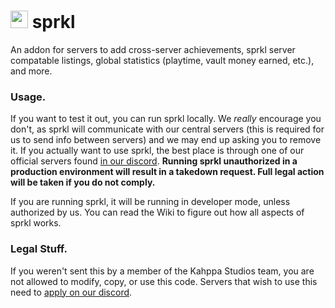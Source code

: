 # <img src="https://user-images.githubusercontent.com/79651458/152657991-46b310f3-e992-4f79-954b-d66f3b80e6d6.png" width="28"> **sprkl** 
An addon for servers to add cross-server achievements, sprkl server compatable listings, global statistics (playtime, vault money earned, etc.), and more.

### Usage.
If you want to test it out, you can run sprkl locally. We _really_ encourage you don't, as sprkl will communicate with our central servers (this is required for us to send info between servers) and we may end up asking you to remove it. If you actually want to use sprkl, the best place is through one of our official servers found [in our discord](https://discord.gg/QkYNJW3Pex). **Running sprkl unauthorized in a production environment will result in a takedown request. Full legal action will be taken if you do not comply.**

If you are running sprkl, it will be running in developer mode, unless authorized by us. You can read the Wiki to figure out how all aspects of sprkl works.

### Legal Stuff.
If you weren't sent this by a member of the Kahppa Studios team, you are not allowed to modify, copy, or use this code. Servers that wish to use this need to [apply on our discord](https://discord.gg/QkYNJW3Pex).
